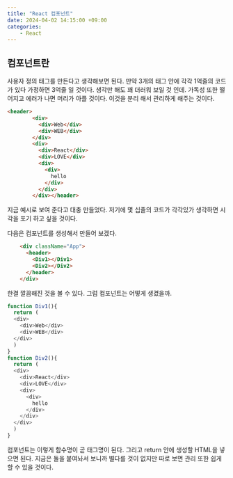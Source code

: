 ```yaml
---
title: "React 컴포넌트"
date: 2024-04-02 14:15:00 +09:00
categories: 
    - React
---
```


## 컴포넌트란
사용자 정의 태그를 만든다고 생각해보면 된다. 
만약 3개의 태그 안에 각각 1억줄의 코드가 있다 가정하면 3억줄 일 것이다. 생각만 해도 꽤 더러워 보일 것 인데. 가독성 또한 떨어지고 에러가 나면 머리가 아플 것이다. 이것을 분리 해서 관리하게 해주는 것이다.
```HTML
<header>
        <div>
          <div>Web</div>
          <div>WEB</div>
        </div>
        <div>
          <div>React</div>
          <div>LOVE</div>
          <div>
            <div>
              hello
            </div>
          </div>
        </div></header>
```
지금 예시로 보여 준다고 대충 만들었다.  저기에 몇 십줄의 코드가 각각있가 생각하면 시각을 포기 하고 싶을 것이다.

다음은 컴포넌트를 생성해서 만들어 보겠다.

```HTML
    <div className="App">
      <header>
        <Div1></Div1>
        <Div2></Div2>
      </header>
    </div>
```
한결 깔끔해진 것을 볼 수 있다. 그럼 컴포넌트는 어떻게 생겼을까.
```js
function Div1(){
  return (
  <div>
    <div>Web</div>
    <div>WEB</div>
  </div>
  )
}
function Div2(){
  return (
  <div>
    <div>React</div>
    <div>LOVE</div>
    <div>
      <div>
        hello
      </div>
    </div>
  </div>
  )
}
```
컴포넌트는 이렇게 함수명이 곧 태그명이 된다. 그리고 return 안에 생성할 HTML을 넣으면 된다.
지금은 둘을 붙여놔서 보니까 별다를 것이 없지만 따로 보면 관리 또한 쉽게 할 수 있을 것이다.






